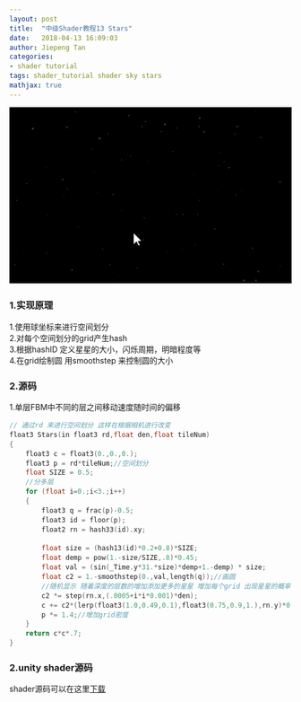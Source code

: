 ```yaml
---
layout: post
title:  "中级Shader教程13 Stars"
date:   2018-04-13 16:09:03
author: Jiepeng Tan
categories: 
- shader tutorial
tags: shader_tutorial shader sky stars
mathjax: true
---
```

<p align="center"> <img src="https://github.com/JiepengTan/JiepengTan.github.io/blob/master/assets/img/blog/ShaderTutorial3D/Stars/head.gif?raw=true" width="512"/></p>
<p align="center"></p>  


 


### 1.实现原理  
1.使用球坐标来进行空间划分  
2.对每个空间划分的grid产生hash  
3.根据hashID 定义星星的大小，闪烁周期，明暗程度等  
4.在grid绘制圆 用smoothstep 来控制圆的大小  


### 2.源码

1.单层FBM中不同的层之间移动速度随时间的偏移  

```c
// 通过rd 来进行空间划分 这样在根据相机进行改变
float3 Stars(in float3 rd,float den,float tileNum)
{
    float3 c = float3(0.,0.,0.);
    float3 p = rd*tileNum;//空间划分
    float SIZE = 0.5;
    //分多层
    for (float i=0.;i<3.;i++)
    {
        float3 q = frac(p)-0.5;
        float3 id = floor(p);
        float2 rn = hash33(id).xy;

        float size = (hash13(id)*0.2+0.8)*SIZE; 
        float demp = pow(1.-size/SIZE,.8)*0.45;
        float val = (sin(_Time.y*31.*size)*demp+1.-demp) * size;
        float c2 = 1.-smoothstep(0.,val,length(q));//画圆
        //随机显示 随着深度的层数的增加添加更多的星星 增加每个grid 出现星星的概率
        c2 *= step(rn.x,(.0005+i*i*0.001)*den);
        c += c2*(lerp(float3(1.0,0.49,0.1),float3(0.75,0.9,1.),rn.y)*0.25+0.75);//不同的亮度
        p *= 1.4;//增加grid密度
    }
    return c*c*.7;
}
```


### 2.unity shader源码
shader源码可以在这里[下载][1]


  [1]: https://github.com/JiepengTan/FishManShaderTutorial